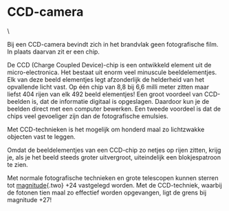 # CCD-camera

\

Bij een CCD-camera bevindt zich in het brandvlak geen fotografische
film. In plaats daarvan zit er een chip.

De CCD (Charge Coupled Device)-chip is een ontwikkeld element uit de
micro-electronica. Het bestaat uit enorm veel minuscule beeldelementjes.
Elk van deze beeld elementjes legt afzonderlijk de helderheid van het
opvallende licht vast. Op één chip van 8,8 bij 6,6 milli meter zitten
maar liefst 404 rijen van elk 492 beeld elementjes! Een groot voordeel
van CCD-beelden is, dat de informatie digitaal is opgeslagen. Daardoor
kun je de beelden direct met een computer bewerken. Een tweede voordeel
is dat de chips veel gevoeliger zijn dan de fotografische emulsies.

Met CCD-technieken is het mogelijk om honderd maal zo lichtzwakke
objecten vast te leggen.

Omdat de beeldelementjes van een CCD-chip zo netjes op rijen zitten,
krijg je, als je het beeld steeds groter uitvergroot, uiteindelijk een
blokjespatroon te zien.

Met normale fotografische technieken en grote telescopen kunnen sterren
tot [magnitude](magnitud.html){.two} +24 vastgelegd worden. Met de
CCD-techniek, waarbij de fotonen tien maal zo effectief worden
opgevangen, ligt de grens bij magnitude +27!
